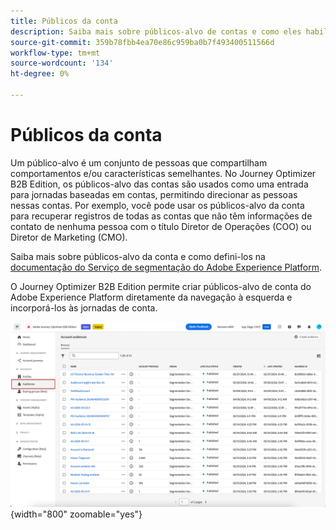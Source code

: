 ```yaml
---
title: Públicos da conta
description: Saiba mais sobre públicos-alvo de contas e como eles habilitam jornadas baseadas em contas.
source-git-commit: 359b78fbb4ea70e86c959ba0b7f493400511566d
workflow-type: tm+mt
source-wordcount: '134'
ht-degree: 0%

---
```



# Públicos da conta

Um público-alvo é um conjunto de pessoas que compartilham comportamentos e/ou características semelhantes. No Journey Optimizer B2B Edition, os públicos-alvo das contas são usados como uma entrada para jornadas baseadas em contas, permitindo direcionar as pessoas nessas contas. Por exemplo, você pode usar os públicos-alvo da conta para recuperar registros de todas as contas que não têm informações de contato de nenhuma pessoa com o título Diretor de Operações (COO) ou Diretor de Marketing (CMO).

Saiba mais sobre públicos-alvo da conta e como defini-los na [documentação do Serviço de segmentação do Adobe Experience Platform](https://experienceleague.adobe.com/en/docs/experience-platform/segmentation/ui/account-audiences).

O Journey Optimizer B2B Edition permite criar públicos-alvo de conta do Adobe Experience Platform diretamente da navegação à esquerda e incorporá-los às jornadas de conta.

![Acessar públicos-alvo da conta](./assets/account-audiences-browse.png){width="800" zoomable="yes"}
